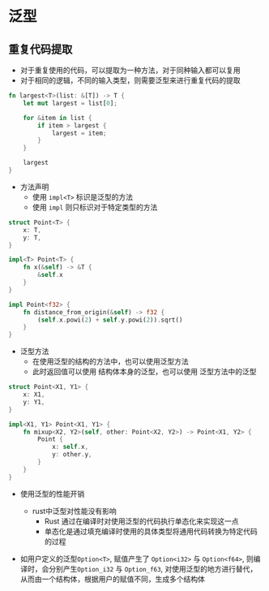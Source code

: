 # 泛型

## 重复代码提取

- 对于重复使用的代码，可以提取为一种方法，对于同种输入都可以复用
- 对于相同的逻辑，不同的输入类型，则需要泛型来进行重复代码的提取

```rust
fn largest<T>(list: &[T]) -> T {
    let mut largest = list[0];

    for &item in list {
        if item > largest {
            largest = item;
        }
    }

    largest
}
```

- 方法声明
  - 使用 `impl<T>` 标识是泛型的方法
  - 使用 `impl` 则只标识对于特定类型的方法

```rust
struct Point<T> {
    x: T,
    y: T,
}

impl<T> Point<T> {
    fn x(&self) -> &T {
        &self.x
    }
}

impl Point<f32> {
    fn distance_from_origin(&self) -> f32 {
        (self.x.powi(2) + self.y.powi(2)).sqrt()
    }
}
```

- 泛型方法
  - 在使用泛型的结构的方法中，也可以使用泛型方法
  - 此时返回值可以使用 结构体本身的泛型，也可以使用 泛型方法中的泛型 

```rust
struct Point<X1, Y1> {
    x: X1,
    y: Y1,
}

impl<X1, Y1> Point<X1, Y1> {
    fn mixup<X2, Y2>(self, other: Point<X2, Y2>) -> Point<X1, Y2> {
        Point {
            x: self.x,
            y: other.y,
        }
    }
}
```

- 使用泛型的性能开销
  - rust中泛型对性能没有影响
    - Rust 通过在编译时对使用泛型的代码执行单态化来实现这一点
    - 单态化是通过填充编译时使用的具体类型将通用代码转换为特定代码的过程

- 如用户定义的泛型`Option<T>`, 赋值产生了 `Option<i32>` 与 `Option<f64>`, 则编译时，会分别产生`Option_i32` 与 `Option_f63`, 对使用泛型的地方进行替代，从而由一个结构体，根据用户的赋值不同，生成多个结构体
  
  
